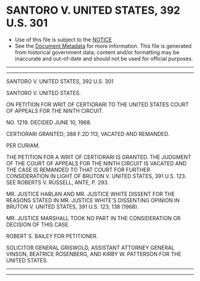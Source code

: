 ---
---

# SANTORO V. UNITED STATES, 392 U.S. 301

* Use of this file is subject to the [NOTICE](https://github.com/publicdocs/notice/blob/master/NOTICE)
* See the [Document Metadata](../../../) for more information.
  This file is generated from historical government data; content and/or formatting may be inaccurate and out-of-date and should not be used for official purposes.

----------
----------

SANTORO V. UNITED STATES, 392 U.S. 301

SANTORO V. UNITED STATES.

ON PETITION FOR WRIT OF CERTIORARI TO THE UNITED STATES COURT OF APPEALS FOR THE NINTH CIRCUIT.

NO. 1219.  DECIDED JUNE 10, 1968.

CERTIORARI GRANTED; 388 F.2D 113, VACATED AND REMANDED.

PER CURIAM.

THE PETITION FOR A WRIT OF CERTIORARI IS GRANTED.  THE JUDGMENT OF THE COURT OF APPEALS FOR THE NINTH CIRCUIT IS VACATED AND THE CASE IS REMANDED TO THAT COURT FOR FURTHER CONSIDERATION IN LIGHT OF BRUTON V. UNITED STATES, 391 U.S. 123.  SEE ROBERTS V. RUSSELL, ANTE, P. 293.

MR. JUSTICE HARLAN AND MR. JUSTICE WHITE DISSENT FOR THE REASONS STATED IN MR. JUSTICE WHITE'S DISSENTING OPINION IN BRUTON V. UNITED STATES, 391 U.S. 123, 138 (1968).

MR. JUSTICE MARSHALL TOOK NO PART IN THE CONSIDERATION OR DECISION OF THIS CASE.

ROBERT S. BAILEY FOR PETITIONER.

SOLICITOR GENERAL GRISWOLD, ASSISTANT ATTORNEY GENERAL VINSON, BEATRICE ROSENBERG, AND KIRBY W. PATTERSON FOR THE UNITED STATES.


----------
----------

